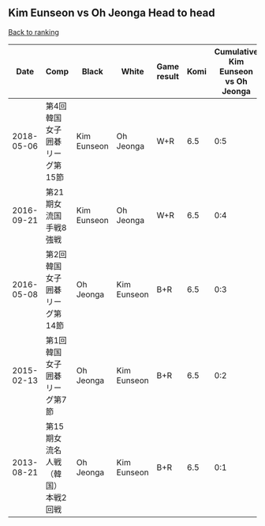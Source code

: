 ## Kim Eunseon vs Oh Jeonga Head to head

[Back to ranking](../../index.md)




| **Date** | **Comp** | **Black** | **White** | **Game result** | **Komi** | **Cumulative Kim Eunseon vs Oh Jeonga** | **Kim Eunseon streak** | **Oh Jeonga streak** | 
| --- | --- | --- | --- | --- | --- | --- | --- | --- |
| 2018-05-06 | 第4回韓国女子囲碁リーグ第15節 | Kim Eunseon | Oh Jeonga | W+R | 6.5 | 0:5 | 0 | 5 | 
| 2016-09-21 | 第21期女流国手戦8強戦 | Kim Eunseon | Oh Jeonga | W+R | 6.5 | 0:4 | 0 | 4 | 
| 2016-05-08 | 第2回韓国女子囲碁リーグ第14節 | Oh Jeonga | Kim Eunseon | B+R | 6.5 | 0:3 | 0 | 3 | 
| 2015-02-13 | 第1回韓国女子囲碁リーグ第7節 | Oh Jeonga | Kim Eunseon | B+R | 6.5 | 0:2 | 0 | 2 | 
| 2013-08-21 | 第15期女流名人戦（韓国）本戦2回戦 | Oh Jeonga | Kim Eunseon | B+R | 6.5 | 0:1 | 0 | 1 |




